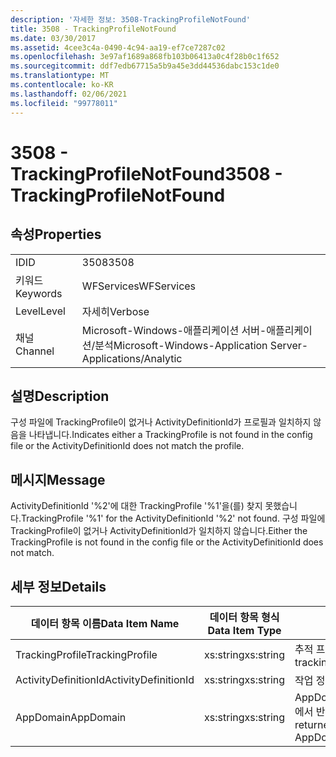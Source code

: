 ```yaml
---
description: '자세한 정보: 3508-TrackingProfileNotFound'
title: 3508 - TrackingProfileNotFound
ms.date: 03/30/2017
ms.assetid: 4cee3c4a-0490-4c94-aa19-ef7ce7287c02
ms.openlocfilehash: 3e97af1689a868fb103b06413a0c4f28b0c1f652
ms.sourcegitcommit: ddf7edb67715a5b9a45e3dd44536dabc153c1de0
ms.translationtype: MT
ms.contentlocale: ko-KR
ms.lasthandoff: 02/06/2021
ms.locfileid: "99778011"
---
```

# <a name="3508---trackingprofilenotfound"></a><span data-ttu-id="fa1a9-103">3508 - TrackingProfileNotFound</span><span class="sxs-lookup"><span data-stu-id="fa1a9-103">3508 - TrackingProfileNotFound</span></span>

## <a name="properties"></a><span data-ttu-id="fa1a9-104">속성</span><span class="sxs-lookup"><span data-stu-id="fa1a9-104">Properties</span></span>  
  
|||  
|-|-|  
|<span data-ttu-id="fa1a9-105">ID</span><span class="sxs-lookup"><span data-stu-id="fa1a9-105">ID</span></span>|<span data-ttu-id="fa1a9-106">3508</span><span class="sxs-lookup"><span data-stu-id="fa1a9-106">3508</span></span>|  
|<span data-ttu-id="fa1a9-107">키워드</span><span class="sxs-lookup"><span data-stu-id="fa1a9-107">Keywords</span></span>|<span data-ttu-id="fa1a9-108">WFServices</span><span class="sxs-lookup"><span data-stu-id="fa1a9-108">WFServices</span></span>|  
|<span data-ttu-id="fa1a9-109">Level</span><span class="sxs-lookup"><span data-stu-id="fa1a9-109">Level</span></span>|<span data-ttu-id="fa1a9-110">자세히</span><span class="sxs-lookup"><span data-stu-id="fa1a9-110">Verbose</span></span>|  
|<span data-ttu-id="fa1a9-111">채널</span><span class="sxs-lookup"><span data-stu-id="fa1a9-111">Channel</span></span>|<span data-ttu-id="fa1a9-112">Microsoft-Windows-애플리케이션 서버-애플리케이션/분석</span><span class="sxs-lookup"><span data-stu-id="fa1a9-112">Microsoft-Windows-Application Server-Applications/Analytic</span></span>|  
  
## <a name="description"></a><span data-ttu-id="fa1a9-113">설명</span><span class="sxs-lookup"><span data-stu-id="fa1a9-113">Description</span></span>  

 <span data-ttu-id="fa1a9-114">구성 파일에 TrackingProfile이 없거나 ActivityDefinitionId가 프로필과 일치하지 않음을 나타냅니다.</span><span class="sxs-lookup"><span data-stu-id="fa1a9-114">Indicates either a TrackingProfile is not found in the config file or the ActivityDefinitionId does not match the profile.</span></span>  
  
## <a name="message"></a><span data-ttu-id="fa1a9-115">메시지</span><span class="sxs-lookup"><span data-stu-id="fa1a9-115">Message</span></span>  

 <span data-ttu-id="fa1a9-116">ActivityDefinitionId '%2'에 대한 TrackingProfile '%1'을(를) 찾지 못했습니다.</span><span class="sxs-lookup"><span data-stu-id="fa1a9-116">TrackingProfile '%1' for the ActivityDefinitionId '%2' not found.</span></span> <span data-ttu-id="fa1a9-117">구성 파일에 TrackingProfile이 없거나 ActivityDefinitionId가 일치하지 않습니다.</span><span class="sxs-lookup"><span data-stu-id="fa1a9-117">Either the TrackingProfile is not found in the config file or the ActivityDefinitionId does not match.</span></span>  
  
## <a name="details"></a><span data-ttu-id="fa1a9-118">세부 정보</span><span class="sxs-lookup"><span data-stu-id="fa1a9-118">Details</span></span>  
  
|<span data-ttu-id="fa1a9-119">데이터 항목 이름</span><span class="sxs-lookup"><span data-stu-id="fa1a9-119">Data Item Name</span></span>|<span data-ttu-id="fa1a9-120">데이터 항목 형식</span><span class="sxs-lookup"><span data-stu-id="fa1a9-120">Data Item Type</span></span>|<span data-ttu-id="fa1a9-121">설명</span><span class="sxs-lookup"><span data-stu-id="fa1a9-121">Description</span></span>|  
|--------------------|--------------------|-----------------|  
|<span data-ttu-id="fa1a9-122">TrackingProfile</span><span class="sxs-lookup"><span data-stu-id="fa1a9-122">TrackingProfile</span></span>|<span data-ttu-id="fa1a9-123">xs:string</span><span class="sxs-lookup"><span data-stu-id="fa1a9-123">xs:string</span></span>|<span data-ttu-id="fa1a9-124">추적 프로필의 이름입니다.</span><span class="sxs-lookup"><span data-stu-id="fa1a9-124">The name of the tracking profile.</span></span>|  
|<span data-ttu-id="fa1a9-125">ActivityDefinitionId</span><span class="sxs-lookup"><span data-stu-id="fa1a9-125">ActivityDefinitionId</span></span>|<span data-ttu-id="fa1a9-126">xs:string</span><span class="sxs-lookup"><span data-stu-id="fa1a9-126">xs:string</span></span>|<span data-ttu-id="fa1a9-127">작업 정의 ID입니다.</span><span class="sxs-lookup"><span data-stu-id="fa1a9-127">The activity definition id.</span></span>|  
|<span data-ttu-id="fa1a9-128">AppDomain</span><span class="sxs-lookup"><span data-stu-id="fa1a9-128">AppDomain</span></span>|<span data-ttu-id="fa1a9-129">xs:string</span><span class="sxs-lookup"><span data-stu-id="fa1a9-129">xs:string</span></span>|<span data-ttu-id="fa1a9-130">AppDomain.CurrentDomain.FriendlyName에서 반환되는 문자열입니다.</span><span class="sxs-lookup"><span data-stu-id="fa1a9-130">The string returned by AppDomain.CurrentDomain.FriendlyName.</span></span>|
